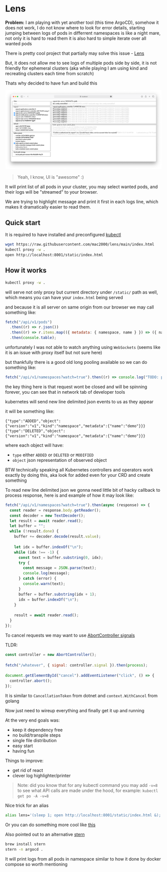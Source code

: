 # Lens

**Problem:** I am playing with yet another tool (this time ArgoCD), somehow it does not work, I do not know where to look for error details, starting jumping between logs of pods in differrent namespaces is like a night mare, not only it is hard to read them it is also hard to simple iterate over all wanted pods

There is pretty cool project that partially may solve this issue - [Lens](https://k8slens.dev)

But, it does not allow me to see logs of multiple pods side by side, it is not friendly for ephemeral clusters (aka while playing I am using kind and recreating clusters each time from scratch)

Thats why decided to have fun and build this

![screenshot](screenshot.png)

> Yeah, I know, UI is "awesome" :)

It will print list of all pods in your cluster, you may select wanted pods, and their logs will be "streamed" to your browser.

We are trying to highlight message and print it first in each logs line, which makes it dramatically easier to read them.

## Quick start

It is required to have installed and preconfigured [kubectl](https://kubernetes.io/docs/tasks/tools/)

```bash
wget https://raw.githubusercontent.com/mac2000/lens/main/index.html
kubectl proxy -w .
open http://localhost:8001/static/index.html
```

## How it works

```bash
kubectl proxy -w .
```

will serve not only proxy but current directory under `/static/` path as well, which means you can have your `index.html` being served

and because it is all server on same origin from our browser we may call something like:

```js
fetch("/api/v1/pods")
  .then((r) => r.json())
  .then((r) => r.items.map(({ metadata: { namespace, name } }) => ({ namespace, name })))
  .then(console.table);
```

unfortunately I was not able to watch anything using `WebSockets` (seems like it is an issue with proxy itself but not sure here)

but thankfully there is a good old long pooling available so we can do something like:

```js
fetch("/api/v1/namespaces?watch=true").then((r) => console.log("TODO: process long pooling request"));
```

the key thing here is that request wont be closed and will be spinning forever, you can see that in network tab of developer tools

kubernetes will send new line delimited json events to us as they appear

it will be something like:

```ndjson
{"type":"ADDED","object":{"version":"v1","kind":"namespace","metadata":{"name":"demo"}}}
{"type":"DELETED","object":{"version":"v1","kind":"namespace","metadata":{"name":"demo"}}}
```

where each object will have:

- `type` either `ADDED` or `DELETED` or `MODIFIED`
- `object` json representation of observed object

BTW technically speaking all Kubernetes controllers and operators work exactly by doing this, aka look for added even for your CRD and create something

To read new line delimited json we gonna need little bit of hacky callback to process response, here is and example of how it may look like:

```js
fetch("/api/v1/namespaces?watch=true").then(async (response) => {
  const reader = response.body.getReader();
  const decoder = new TextDecoder();
  let result = await reader.read();
  let buffer = "";
  while (!result.done) {
    buffer += decoder.decode(result.value);

    let idx = buffer.indexOf("\n");
    while (idx !== -1) {
      const text = buffer.substring(0, idx);
      try {
        const message = JSON.parse(text);
        console.log(message);
      } catch (error) {
        console.warn(text);
      }
      buffer = buffer.substring(idx + 1);
      idx = buffer.indexOf("\n");
    }

    result = await reader.read();
  }
});
```

To cancel requests we may want to use [AbortController signals](https://developer.mozilla.org/en-US/docs/Web/API/AbortController/signal)

TLDR:

```js
const controller = new AbortController();

fetch("/whatever", { signal: controller.signal }).then(process);

document.getElementById("cancel").addEventListener("click", () => {
  controller.abort();
});
```

It is similar to `CancellationToken` from dotnet and `context.WithCancel` from golang

Now just need to wireup everything and finally get it up and running

At the very end goals was:

- keep it dependency free
- no build/transpile steps
- single file distribution
- easy start
- having fun

Things to improve:

- get rid of react
- clever log highlighter/printer

> Note: did you know that for any kubectl command you may add `-v=8` to see what API calls are made under the hood, for example: `kubectl get po -A -v=8`

Nice trick for an alias

```bash
alias lens='(sleep 1; open http://localhost:8001/static/index.html &); kubectl proxy -w /Users/mac/github.com/mac2000/lens/'
```

Or you can do something more cool like [this](https://www.reddit.com/r/kubernetes/comments/160r9po/comment/jxowaxp/?utm_source=share&utm_medium=web2x&context=3)

Also pointed out to an alternative [stern](https://github.com/stern/stern)

```bash
brew install stern
stern -n argocd .
```

It will print logs from all pods in namespace similar to how it done by docker compose so worth mentioning
